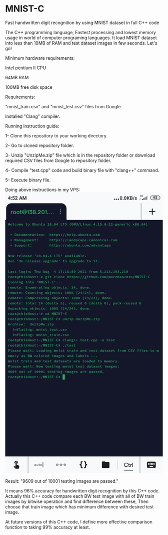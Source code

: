 # MNIST-C
Fast handwritten digit recognition by using MNIST dataset in full C++ code

The C++ programming language, Fastest processing and lowest memory usage in world of computer programing languages. It load MNIST dataset into less than 10MB of RAM and test dataset images in few seconds. Let's go!

Minimum hardware requirements:

Intel pentium II CPU

64MB RAM

100MB free disk space


Requirements:

"mnist_train.csv" and "mnist_test.csv" files from Google.

Installed "Clang" compiler.


Running instruction guide:

1- Clone this repository to your working directory.

2- Go to cloned repository folder.

3- Unzip "UnzipMe.zip" file which is in the repository folder or download required CSV files from Google to repository folder.

4- Compile "test.cpp" code and build binary file with "clang++" command.

5- Execute binary file.

Doing above instructions in my VPS:
![Image1](https://github.com/marzban2030/MNIST-C/raw/main/test0100.jpg)

Result: "9609 out of 10001 testing images are passed."

It means 96% accuracy for handwritten digit recognition by this C++ code. Actually this C++ code compare each BW test image with all of BW train images by bitwise operation and find difference between these, Then choose that train image which has minimum difference with desired test image.

At future versions of this C++ code, I define more effective comparison function to taking 99% accuracy at least.

